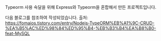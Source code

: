 Typeorm 사용 숙달을 위해 Express와 Typeorm을 혼합해서 만든 프로젝트입니다.

다음 블로그를 참조하여 작성되었습니다.
출처: https://fomaios.tistory.com/entry/Nodejs-TypeORM%EB%A1%9C-CRUD-%EA%B5%AC%ED%98%84%ED%95%B4-%EB%B3%B4%EA%B8%B0-feat-MySQL
